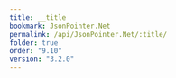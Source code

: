 ```yaml
---
title: __title
bookmark: JsonPointer.Net
permalink: /api/JsonPointer.Net/:title/
folder: true
order: "9.10"
version: "3.2.0"
---
```


